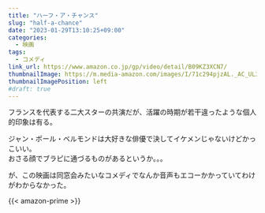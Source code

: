 ```yaml
---
title: "ハーフ・ア・チャンス"
slug: "half-a-chance"
date: "2023-01-29T13:10:25+09:00"
categories:
  - 映画
tags:
  - コメディ
link_url: https://www.amazon.co.jp/gp/video/detail/B09KZ3XCN7/
thumbnailImage: https://m.media-amazon.com/images/I/71c294pjzAL._AC_UL320_.jpg 
thumbnailImagePosition: left
#draft: true
---
```

フランスを代表する二大スターの共演だが、活躍の時期が若干違ったような個人的印象は有る。
<!--more-->
ジャン・ポール・ベルモンドは大好きな俳優で決してイケメンじゃないけどかっこいい。  
おさる顔でブラピに通づるものがあるというか。。。

が、この映画は同窓会みたいなコメディでなんか音声もエコーかかっていてわけがわからなかった。

{{< amazon-prime >}}
